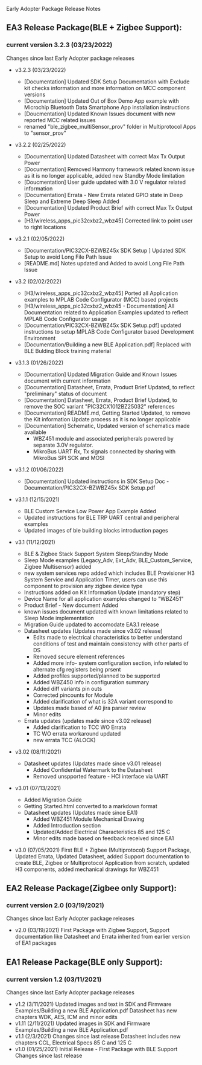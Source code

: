 Early Adopter Package Release Notes
   
## EA3 Release Package(BLE + Zigbee Support):  

### current version 3.2.3 (03/23/2022)

Changes since last Early Adopter package releases

- v3.2.3 (03/23/2022)
  - [Documentation] Updated SDK Setup Documentation with Exclude kit checks information and more information on MCC component versions
  - [Documentation] Updated Out of Box Demo App example with Microchip Bluetooth Data Smartphone App installation instructions
  - [Doucmentation] Updated Known Issues document with new reported MCC related issues
  - renamed "ble_zigbee_multiSensor_prov" folder in Multiprotocol Apps to "sensor_prov"

- v3.2.2 (02/25/2022)
  - [Documentation] Updated Datasheet with correct Max Tx Output Power  
  - [Documentation] Removed Harmony framework related known issue as it is no longer applicable, added new Standby Mode limitation
  - [Doucmentation] User guide updated with 3.0 V regulator related information
  - [Documentation] Errata - New Errata related GPIO state in Deep Sleep and Extreme Deep Sleep Added
  - [Documentation] Updated Product Brief with correct Max Tx Output Power
  - [H3/wireless_apps_pic32cxbz2_wbz45] Corrected link to point user to right locations

- v3.2.1 (02/05/2022)
  - [Documentation/PIC32CX-BZWBZ45x SDK Setup ] Updated SDK Setup to avoid Long File Path Issue 
  - [README.md] Notes updated and Added to avoid Long File Path Issue

- v3.2 (02/02/2022)
  - [H3/wireless_apps_pic32cxbz2_wbz45] Ported all Application examples to MPLAB Code Configurator (MCC) based projects 
  - [H3/wireless_apps_pic32cxbz2_wbz45 - Documentation] All Documentation related to Application Examples updated to reflect MPLAB Code Configurator usage
  - [Documentation/PIC32CX-BZWBZ45x SDK Setup.pdf] updated instructions to setup MPLAB Code Configurator based Development Environment
  - [Documentation/Building a new BLE Application.pdf] Replaced with BLE Bulding Block training material

- v3.1.3 (01/26/2022)
  - [Documentation] Updated Migration Guide and Known Issues document with current information 
  - [Documentation] Datasheet, Errata, Product Brief Updated, to reflect "preliminary" status of document
  - [Documentation] Datasheet, Errata, Product Brief Updated, to remove the SOC variant "PIC32CX1012BZ25032" references
  - [Documentation] README.md, Getting Started Updated, to remove the Kit information Update process as it is no longer applicable
  - [Documentation] Schematic, Updated version of schematics made available 
    - WBZ451 module and associated peripherals powered by separate 3.0V regulator.
    - MikroBus UART Rx, Tx signals connected by sharing with MikroBus SPI SCK and MOSI
  
- v3.1.2 (01/06/2022)
  - [Documentation] Updated instructions in SDK Setup Doc - Documentation/PIC32CX-BZWBZ45x SDK Setup.pdf

- v3.1.1 (12/15/2021)
  - BLE Custom Service Low Power App Example Added
  - Updated instructions for BLE TRP UART central and peripheral examples
  - Updated images of ble building blocks introduction pages

- v3.1 (11/12/2021)
  - BLE & Zigbee Stack Support System Sleep/Standby Mode
  - Sleep Mode examples (Legacy_Adv, Ext_Adv, BLE_Custom_Service, Zigbee Multisensor) added
  - new system services repo added which includes BLE Provisioner H3 System Service and Application Timer, users can use this component to provision any zigbee device type
  - Instructions added on Kit Information Update (mandatory step)
  - Device Name for all application examples changed to "WBZ451"
  - Product Brief - New document Added
  - known issues document updated with known limitations related to Sleep Mode implementation
  - Migration Guide updated to accomodate EA3.1 release
  - Datasheet updates (Updates made since v3.02 release) 
    - Edits made to electrical characteristics to better understand conditions of test and maintain consistency with other parts of DS
    - Removed secure element references
    - Added more info- system configuration section, info related to alternate cfg registers being prsent
    - Added profiles supported/planned to be supported
    - Added WBZ450 info in configuration summary
    - Added diff variants pin outs
    - Corrected pincounts for Module
    - Added clarification of what is 32A variant correspond to
    - Updates made based of A0 jira parser review
    - Minor edits
  - Errata updates (updates made since v3.02 release)
    - Added clarification to TCC WO Errata
    - TC WO errata workaround updated 
    - new errata TCC (ALOCK)

- v3.02 (08/11/2021)
  - Datasheet updates (Updates made since v3.01 release) 
    - Added Confidential Watermark to the Datasheet
    - Removed unspported feature - HCI interface via UART

- v3.01 (07/13/2021)
  - Added Migration Guide
  - Getting Started.html converted to a markdown format
  - Datasheet updates (Updates made since EA1)
    - Added WBZ451 Module Mechanical Drawing
    - Added Introduction section
    - Updated/Added Electrical Characteristics 85 and 125 C
    - Minor edits made based on feedback received since EA1

- v3.0 (07/05/2021)
First BLE + Zigbee (Multiprotocol) Support Package, Updated Errata, Updated Datasheet, added Support documentation to create BLE, Zigbee or Multiprotocol Application from scratch, updated H3 components, added mechanical drawings for WBZ451

## EA2 Release Package(Zigbee only Support): 

### current version 2.0 (03/19/2021)
Changes since last Early Adopter package releases

- v2.0 (03/19/2021) First Package with Zigbee Support, Support documentation like Datasheet and Errata inherited from earlier version of EA1 packages

## EA1 Release Package(BLE only Support):  

### current version 1.2 (03/11/2021)

Changes since last Early Adopter package releases

- v1.2 (3/11/2021)
Updated images and text in SDK and Firmware Examples/Building a new BLE Application.pdf 
Datasheet has new chapters WDK, AES, ICM and minor edits
- v1.11 (2/11/2021)
Updated images in SDK and Firmware Examples/Building a new BLE Application.pdf
- v1.1 (2/3/2021)
Changes since last release
Datasheet includes new chapters CCL, Electrical Specs 85 C and 125 C
- v1.0 (01/25/2021) Initial Release - First Package with BLE Support
Changes since last release



